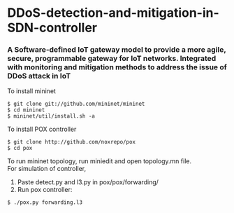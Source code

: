 # DDoS-detection-and-mitigation-in-SDN-controller
### A Software-defined IoT gateway model to provide a more agile, secure, programmable gateway for IoT networks. Integrated with monitoring and mitigation methods to address the issue of DDoS attack in IoT  
To install mininet  
```
$ git clone git://github.com/mininet/mininet
$ cd mininet
$ mininet/util/install.sh -a
```  
To install POX controller  
```
$ git clone http://github.com/noxrepo/pox
$ cd pox
```  
To run mininet topology, run miniedit and open topology.mn file.    
For simulation of controller,
   1) Paste detect.py and l3.py in pox/pox/forwarding/
   2) Run pox controller:
   ```
   $ ./pox.py forwarding.l3
   ```
